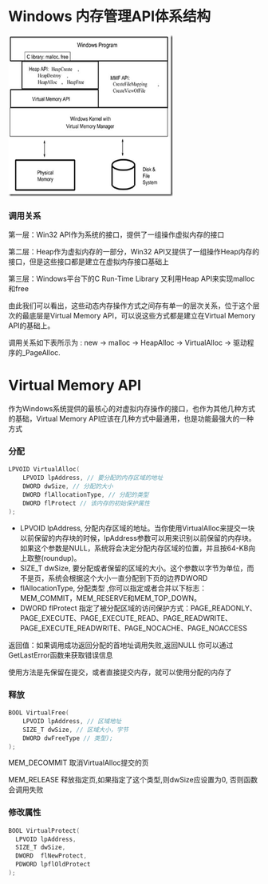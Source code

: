 # Windows 内存管理API体系结构

![image](images/AC645EA86D37450D954D916AD0CA7609clipboard.png)

### 调用关系

第一层：Win32 API作为系统的接口，提供了一组操作虚拟内存的接口

第二层：Heap作为虚拟内存的一部分，Win32 API又提供了一组操作Heap内存的接口，但是这些接口都是建立在虚拟内存接口基础上

第三层：Windows平台下的C Run-Time Library 又利用Heap API来实现malloc和free

由此我们可以看出，这些动态内存操作方式之间存有单一的层次关系，位于这个层次的最底层是Virtual Memory API，可以说这些方式都是建立在Virtual Memory API的基础上。

调用关系如下表所示为 : new -> malloc -> HeapAlloc -> VirtualAlloc -> 驱动程序的_PageAlloc.

# Virtual Memory API

作为Windows系统提供的最核心的对虚拟内存操作的接口，也作为其他几种方式的基础，Virtual Memory API应该在几种方式中最通用，也是功能最强大的一种方式

### 分配

```c
LPVOID VirtualAlloc(
    LPVOID lpAddress, // 要分配的内存区域的地址
    DWORD dwSize, // 分配的大小
    DWORD flAllocationType, // 分配的类型
    DWORD flProtect // 该内存的初始保护属性
);
```

- LPVOID lpAddress, 分配内存区域的地址。当你使用VirtualAlloc来提交一块以前保留的内存块的时候，lpAddress参数可以用来识别以前保留的内存块。如果这个参数是NULL，系统将会决定分配内存区域的位置，并且按64-KB向上取整(roundup)。
- SIZE_T dwSize, 要分配或者保留的区域的大小。这个参数以字节为单位，而不是页，系统会根据这个大小一直分配到下页的边界DWORD
- flAllocationType, 分配类型 ,你可以指定或者合并以下标志：MEM_COMMIT，MEM_RESERVE和MEM_TOP_DOWN。
- DWORD flProtect 指定了被分配区域的访问保护方式：PAGE_READONLY、PAGE_EXECUTE、PAGE_EXECUTE_READ、PAGE_READWRITE、PAGE_EXECUTE_READWRITE、PAGE_NOCACHE、PAGE_NOACCESS


返回值：如果调用成功返回分配的首地址调用失败,返回NULL 你可以通过GetLastError函数来获取错误信息

使用方法是先保留在提交，或者直接提交内存，就可以使用分配的内存了


### 释放

```c
BOOL VirtualFree(
    LPVOID lpAddress, // 区域地址
    SIZE_T dwSize, // 区域大小，字节
    DWORD dwFreeType // 类型);
);
```

MEM_DECOMMIT 取消VirtualAlloc提交的页

MEM_RELEASE 释放指定页,如果指定了这个类型,则dwSize应设置为0, 否则函数会调用失败

### 修改属性

```c
BOOL VirtualProtect(
  LPVOID lpAddress,
  SIZE_T dwSize,
  DWORD  flNewProtect,
  PDWORD lpflOldProtect
);
```